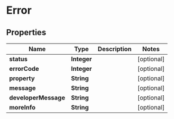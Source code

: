 
# Error

## Properties
Name | Type | Description | Notes
------------ | ------------- | ------------- | -------------
**status** | **Integer** |  |  [optional]
**errorCode** | **Integer** |  |  [optional]
**property** | **String** |  |  [optional]
**message** | **String** |  |  [optional]
**developerMessage** | **String** |  |  [optional]
**moreInfo** | **String** |  |  [optional]




